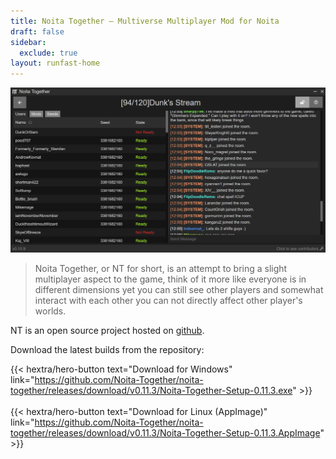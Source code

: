 ```yaml
---
title: Noita Together — Multiverse Multiplayer Mod for Noita
draft: false
sidebar:
  exclude: true
layout: runfast-home
---
```

![Noita Together Room](images/nt.png)

>Noita Together, or NT for short, is an attempt to bring a slight multiplayer aspect to the game, think of it more like everyone is in different dimensions yet you can still see other players and somewhat interact with each other you can not directly affect other player's worlds.

NT is an open source project hosted on [github](https://github.com/Noita-Together/noita-together/).

Download the latest builds from the repository:

 {{< hextra/hero-button text="Download for Windows" link="https://github.com/Noita-Together/noita-together/releases/download/v0.11.3/Noita-Together-Setup-0.11.3.exe" >}} 
<br/>
<br/>
 {{< hextra/hero-button text="Download for Linux (AppImage)" link="https://github.com/Noita-Together/noita-together/releases/download/v0.11.3/Noita-Together-Setup-0.11.3.AppImage" >}} 


 